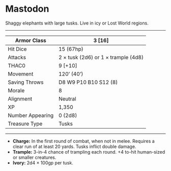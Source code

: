 # Mastodon

Shaggy elephants with large tusks. Live in icy or Lost World regions.

------

| Armor Class     | 3 [16]                              |
| ---------------- | ----------------------------------- |
| Hit Dice         | 15 (67hp)                           |
| Attacks          | 2 × tusk (2d6) or 1 × trample (4d8) |
| THAC0            | 9 [+10]                             |
| Movement         | 120’ (40’)                          |
| Saving Throws    | D8 W9 P10 B10 S12 (8)               |
| Morale           | 8                                   |
| Alignment        | Neutral                             |
| XP               | 1,350                               |
| Number Appearing | 0 (2d8)                             |
| Treasure Type    | Tusks                               |

------

- **Charge:** In the first round of combat, when not in melee. Requires a clear run of at least 20 yards. Tusks inflict double damage.
- **Trample:** 3-in-4 chance of trampling each round. +4 to-hit human-sized or smaller creatures.
- **Ivory:** 2d4 × 100gp per tusk.